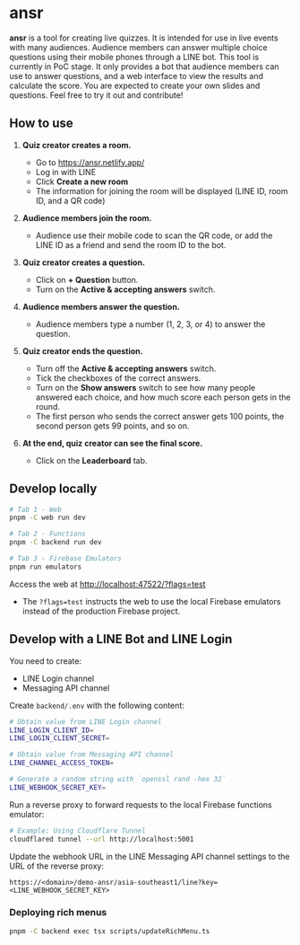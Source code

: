 # ansr

**ansr** is a tool for creating live quizzes. It is intended for use in live events with many audiences. Audience members can answer multiple choice questions using their mobile phones through a LINE bot. This tool is currently in PoC stage. It only provides a bot that audience members can use to answer questions, and a web interface to view the results and calculate the score. You are expected to create your own slides and questions. Feel free to try it out and contribute!

## How to use

1. **Quiz creator creates a room.**

   - Go to <https://ansr.netlify.app/>
   - Log in with LINE
   - Click **Create a new room**
   - The information for joining the room will be displayed (LINE ID, room ID, and a QR code)

2. **Audience members join the room.**

   - Audience use their mobile code to scan the QR code, or add the LINE ID as a friend and send the room ID to the bot.

3. **Quiz creator creates a question.**

   - Click on **+ Question** button.
   - Turn on the **Active & accepting answers** switch.

4. **Audience members answer the question.**

   - Audience members type a number (1, 2, 3, or 4) to answer the question.

5. **Quiz creator ends the question.**

   - Turn off the **Active & accepting answers** switch.
   - Tick the checkboxes of the correct answers.
   - Turn on the **Show answers** switch to see how many people answered each choice, and how much score each person gets in the round.
   - The first person who sends the correct answer gets 100 points, the second person gets 99 points, and so on.

6. **At the end, quiz creator can see the final score.**

   - Click on the **Leaderboard** tab.

## Develop locally

```sh
# Tab 1 - Web
pnpm -C web run dev

# Tab 2 - Functions
pnpm -C backend run dev

# Tab 3 - Firebase Emulators
pnpm run emulators
```

Access the web at <http://localhost:47522/?flags=test>

- The `?flags=test` instructs the web to use the local Firebase emulators instead of the production Firebase project.

## Develop with a LINE Bot and LINE Login

You need to create:

- LINE Login channel
- Messaging API channel

Create `backend/.env` with the following content:

```sh
# Obtain value from LINE Login channel
LINE_LOGIN_CLIENT_ID=
LINE_LOGIN_CLIENT_SECRET=

# Obtain value from Messaging API channel
LINE_CHANNEL_ACCESS_TOKEN=

# Generate a random string with `openssl rand -hex 32`
LINE_WEBHOOK_SECRET_KEY=
```

Run a reverse proxy to forward requests to the local Firebase functions emulator:

```sh
# Example: Using Cloudflare Tunnel
cloudflared tunnel --url http://localhost:5001
```

Update the webhook URL in the LINE Messaging API channel settings to the URL of the reverse proxy:

```
https://<domain>/demo-ansr/asia-southeast1/line?key=<LINE_WEBHOOK_SECRET_KEY>
```

### Deploying rich menus

```sh
pnpm -C backend exec tsx scripts/updateRichMenu.ts
```

